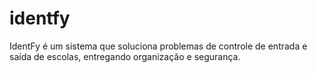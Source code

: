# identfy
IdentFy é um sistema que soluciona problemas de controle de entrada e saída de escolas, entregando organização e segurança.
